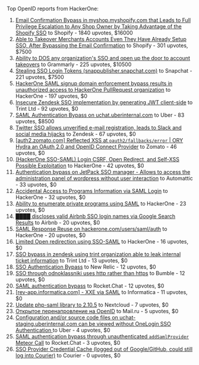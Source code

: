 Top OpenID reports from HackerOne:

1. [Email Confirmation Bypass in myshop.myshopify.com that Leads to Full Privilege Escalation to Any Shop Owner by Taking Advantage of the Shopify SSO](https://hackerone.com/reports/791775) to Shopify - 1840 upvotes, $16000
2. [Able to Takeover Merchants Accounts Even They Have Already Setup SSO, After Bypassing the Email Confirmation](https://hackerone.com/reports/796956) to Shopify - 301 upvotes, $7500
3. [Ability to DOS any organization's SSO and open up the door to account takeovers](https://hackerone.com/reports/976603) to Grammarly - 225 upvotes, $10500
4. [Stealing SSO Login Tokens (snappublisher.snapchat.com)](https://hackerone.com/reports/265943) to Snapchat - 221 upvotes, $7500
5. [HackerOne SAML signup domain enforcement bypass results in unauthorized access to HackerOne PullRequest organization](https://hackerone.com/reports/2101076) to HackerOne - 197 upvotes, $0
6. [Insecure Zendesk SSO implementation by generating JWT client-side](https://hackerone.com/reports/638635) to Trint Ltd - 92 upvotes, $0
7. [SAML Authentication Bypass on uchat.uberinternal.com](https://hackerone.com/reports/223014) to Uber - 83 upvotes, $8500
8. [Twitter SSO allows unverified e-mail registration, leads to Slack and social media hijacks](https://hackerone.com/reports/235139) to Zendesk - 67 upvotes, $0
9. [[auth2.zomato.com] Reflected XSS at `oauth2/fallbacks/error` | ORY Hydra an OAuth 2.0 and OpenID Connect Provider](https://hackerone.com/reports/456333) to Zomato - 46 upvotes, $0
10. [(HackerOne SSO-SAML) Login CSRF, Open Redirect, and Self-XSS Possible Exploitation](https://hackerone.com/reports/171398) to HackerOne - 42 upvotes, $0
11. [Authentication bypass on JetPack SSO manager - Allows to access the administration panel of wordpress without user interaction](https://hackerone.com/reports/2037902) to Automattic - 33 upvotes, $0
12. [Accidental Access to Programs Information via SAML Login](https://hackerone.com/reports/438306) to HackerOne - 32 upvotes, $0
13. [Ability to enumerate private programs using SAML](https://hackerone.com/reports/167828) to HackerOne - 23 upvotes, $0
14. [████ discloses valid Airbnb SSO login names via Google Search Results](https://hackerone.com/reports/161659) to Airbnb - 20 upvotes, $0
15. [SAML Response Reuse on hackerone.com/users/saml/auth](https://hackerone.com/reports/888930) to HackerOne - 20 upvotes, $0
16. [Limited Open redirection using SSO-SAML](https://hackerone.com/reports/178345) to HackerOne - 16 upvotes, $0
17. [SSO bypass in zendesk using trint organization able to leak internal ticket information](https://hackerone.com/reports/734936) to Trint Ltd - 13 upvotes, $0
18. [SSO Authentication Bypass](https://hackerone.com/reports/168108) to New Relic - 12 upvotes, $0
19. [SSO through odnoklassniki uses http rather than https](https://hackerone.com/reports/703759) to Bumble - 12 upvotes, $0
20. [SAML authentication bypass](https://hackerone.com/reports/812064) to Rocket.Chat - 12 upvotes, $0
21. [[rev-app.informatica.com] - XXE via SAML](https://hackerone.com/reports/106865) to Informatica - 11 upvotes, $0
22. [Update php-saml library to 2.10.5](https://hackerone.com/reports/213789) to Nextcloud - 7 upvotes, $0
23. [Открытое перенапровление на OpenID](https://hackerone.com/reports/241484) to Mail.ru - 5 upvotes, $0
24. [Configuration and/or source code files on uchat-staging.uberinternal.com can be viewed without OneLogin SSO Authentication ](https://hackerone.com/reports/298990) to Uber - 4 upvotes, $0
25. [SAML authentication bypass through unauthenticated `addSamlProvider` Meteor Call](https://hackerone.com/reports/1049375) to Rocket.Chat - 3 upvotes, $0
26. [SSO Provider Credential Cache (logged out of Google/GitHub, could still log into Courier)](https://hackerone.com/reports/880730) to Courier - 0 upvotes, $0
